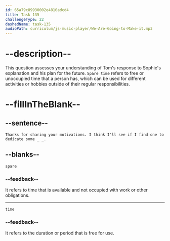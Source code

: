 ```yaml
---
id: 65a79c89930002e4810adcd4
title: Task 135
challengeType: 22
dashedName: task-135
audioPath: curriculum/js-music-player/We-Are-Going-to-Make-it.mp3
---
```


<!--
AUDIO REFERENCE:
Tom: Thanks for sharing your motivations. I think I'll see if I find one to dedicate some spare time.
-->

# --description--

This question assesses your understanding of Tom's response to Sophie's explanation and his plan for the future. `Spare time` refers to free or unoccupied time that a person has, which can be used for different activities or hobbies outside of their regular responsibilities.

# --fillInTheBlank--

## --sentence--

`Thanks for sharing your motivations. I think I'll see if I find one to dedicate some _ _.`

## --blanks--

`spare`

### --feedback--

It refers to time that is available and not occupied with work or other obligations.

---

`time`

### --feedback--

It refers to the duration or period that is free for use.
